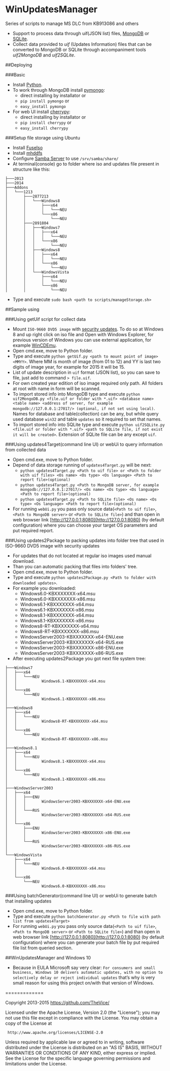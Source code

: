 WinUpdatesManager
=================

Series of scripts to manage MS DLC from KB913086 and others
* Support to process data through uif(JSON list) files, [MongoDB](https://www.mongodb.org/) or [SQLite](https://sqlite.org/).
* Collect data provided to *uif* (Updates Information) files that can be converted to MongoDB or SQLite through accompaniment tools *uif2MongoDB* and *uif2SQLite*.

##Deploying

###Basic
* Install [Python](https://www.python.org/).
* To work through MongoDB install [pymongo](https://pypi.python.org/pypi/pymongo/):
   * direct installing by installator or
   * ```pip install pymongo``` or
   * ```easy_install pymongo```
* For web UI install [cherrypy](https://pypi.python.org/pypi/CherryPy):
   * direct installing by installator or
   * ```pip install cherrypy``` or
   * ```easy_install cherrypy```

###Setup file storage using Ubuntu
* Install [FuseIso](https://help.ubuntu.com/community/FuseIso)
* Install [mhddfs](https://romanrm.net/mhddfs)
* Configure [Samba Server](https://help.ubuntu.com/community/Samba/SambaServerGuide) to use ```/srv/samba/share/```
* At terminal(console) go to folder where iso and updates file present in structure like this:
```
├───2013
├───2014
├───Addons
│   └───1213
│       ├───2877213
│       │   └───Windows8
│       │       ├───x64
│       │       │   └───NEU
│       │       └───x86
│       │           └───NEU
│       ├───2891804
│       │   ├───Windows7
│       │   │   ├───x64
│       │   │   │   └───NEU
│       │   │   └───x86
│       │   │       └───NEU
│       │   ├───Windows8
│       │   │   ├───x64
│       │   │   │   └───NEU
│       │   │   └───x86
│       │   │       └───NEU
│       │   └───WindowsVista
│       │       ├───x64
│       │       │   └───NEU
│       │       └───x86
│       │           └───NEU
```
* Type and execute ```sudo bash <path to scripts/manageStorage.sh>```

##Sample using

###Using getUif script for collect data
* Mount ```ISO-9660 DVD5 image``` with [security updates](http://support.microsoft.com/kb/913086/). To do so at Windows 8 and up right click on iso file and Open with Windows Explorer, for previous version of Windows you can use external application, for example [WinCDEmu](http://wincdemu.sysprogs.org/).
* Open cmd.exe, move to Python folder.
* Type and execute ```python getUif.py <path to mount point of image> <MMYY>```. Where MM is month of image (from 01 to 12) and YY is last two digits of image year, for example for 2015 it will be 15.
* List of update description in ```uif``` format (JSON list), so you can save to file, just add to command ```> file.uif```.
* For own created year edition of iso image required only path. All folders at root with name in form <MMYY> will be scanned.
* To import stored info into MongoDB type and execute ```python uif2MongoDB.py <file.uif or folder with *.uif> <database name> <table name> <address of server, for example mongodb://127.0.0.1:27017/> (optional, if not set using local)```. Names for database and table(collection) can be any, but while query used database ```win32``` and table ```updates``` so it required to set that names.
* To import stored info into SQLite type and execute ```python uif2SQLite.py <file.uif or folder with *.uif> <path to SQLite file, if not exist it will be created>```. Extension of SQLite file can be any except ```uif```.

###Using updates4Target(command line UI) or webUi to query information from collected data
* Open cmd.exe, move to Python folder.
* Depend of data storage running of ```updates4Target.py``` will be next:
   - ```python updates4Target.py <Path to uif file> or <Path to folder with uif files> <Os name> <Os type> <Os language> <Path to report file>(optional)```
   - ```python updates4Target.py <Path to MongoDB server, for example mongodb://127.0.0.1:27017/> <Os name> <Os type> <Os language> <Path to report file>(optional)```
   - ```python updates4Target.py <Path to SQLite file> <Os name> <Os type> <Os language> <Path to report file>(optional)```
* For running ```webUi.py``` you pass only source data(```<Path to uif file>```, ```<Path to MongoDB server>``` or ```<Path to SQLite file>```) and than open in web browser link [http://127.0.0.1:8080](http://127.0.0.1:8080) (by default configuration) where you can choose your target OS parameters and put required report.

###Using updates2Package to packing updates into folder tree that used in ISO-9660 DVD5 image with security updates
* For updates that do not located at regular iso images used manual download.
* Than you can automatic packing that files into folders' tree.
* Open cmd.exe, move to Python folder.
* Type and execute ```python updates2Package.py <Path to folder with downloaded updates>```.
* For example you downloaded:
   * Windows6.0-KBXXXXXXX-x64.msu
   * Windows6.0-KBXXXXXXX-x86.msu
   * Windows6.1-KBXXXXXXX-x64.msu
   * Windows6.1-KBXXXXXXX-x86.msu
   * Windows8.1-KBXXXXXXX-x64.msu
   * Windows8.1-KBXXXXXXX-x86.msu
   * Windows8-RT-KBXXXXXXX-x64.msu
   * Windows8-RT-KBXXXXXXX-x86.msu
   * WindowsServer2003-KBXXXXXXX-x64-ENU.exe
   * WindowsServer2003-KBXXXXXXX-x64-RUS.exe
   * WindowsServer2003-KBXXXXXXX-x86-ENU.exe
   * WindowsServer2003-KBXXXXXXX-x86-RUS.exe
* After executing updates2Package you got next file system tree:
```
├───Windows7
│   ├───x64
│   │   └───NEU
│   │           Windows6.1-KBXXXXXXX-x64.msu
│   │
│   └───x86
│       └───NEU
│               Windows6.1-KBXXXXXXX-x86.msu
│
├───Windows8
│   ├───x64
│   │   └───NEU
│   │           Windows8-RT-KBXXXXXXX-x64.msu
│   │
│   └───x86
│       └───NEU
│               Windows8-RT-KBXXXXXXX-x86.msu
│
├───Windows8.1
│   ├───x64
│   │   └───NEU
│   │           Windows8.1-KBXXXXXXX-x64.msu
│   │
│   └───x86
│       └───NEU
│               Windows8.1-KBXXXXXXX-x86.msu
│
├───WindowsServer2003
│   ├───x64
│   │   ├───ENU
│   │   │       WindowsServer2003-KBXXXXXXX-x64-ENU.exe
│   │   │
│   │   └───RUS
│   │           WindowsServer2003-KBXXXXXXX-x64-RUS.exe
│   │
│   └───x86
│       ├───ENU
│       │       WindowsServer2003-KBXXXXXXX-x86-ENU.exe
│       │
│       └───RUS
│               WindowsServer2003-KBXXXXXXX-x86-RUS.exe
│
└───WindowsVista
    ├───x64
    │   └───NEU
    │           Windows6.0-KBXXXXXXX-x64.msu
    │
    └───x86
        └───NEU
                Windows6.0-KBXXXXXXX-x86.msu
```

###Using batchGenerator(command line UI) or webUi to generate batch that installing updates
* Open cmd.exe, move to Python folder.
* Type and execute ```python batchGenerator.py <Path to file with path list from updates4Target>```
* For running ```webUi.py``` you pass only source data(```<Path to uif file>```, ```<Path to MongoDB server>``` or ```<Path to SQLite file>```) and than open in web browser link [http://127.0.0.1:8080](http://127.0.0.1:8080) (by default configuration) where you can generate your batch file by put required file list from queried section.

##WinUpdatesManager and Windows 10
* Because in EULA Microsoft say very clear: ```For consumers and small business, Windows 10 delivers automatic updates, with no option to selectively delay or reject individual updates``` that’s why is very small reason for using this project on/with that version of Windows.

=============

   Copyright 2013-2015 https://github.com/TheVice/

   Licensed under the Apache License, Version 2.0 (the "License");
   you may not use this file except in compliance with the License.
   You may obtain a copy of the License at

     http://www.apache.org/licenses/LICENSE-2.0

   Unless required by applicable law or agreed to in writing, software
   distributed under the License is distributed on an "AS IS" BASIS,
   WITHOUT WARRANTIES OR CONDITIONS OF ANY KIND, either express or implied.
   See the License for the specific language governing permissions and
   limitations under the License.
